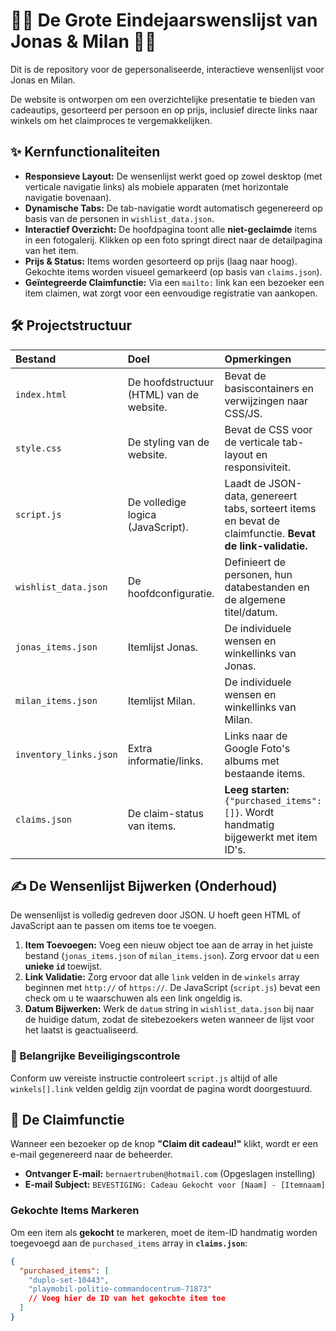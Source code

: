 # 🎄🎁 De Grote Eindejaarswenslijst van Jonas & Milan 🎁🎄

Dit is de repository voor de gepersonaliseerde, interactieve wensenlijst voor Jonas en Milan.

De website is ontworpen om een overzichtelijke presentatie te bieden van cadeautips, gesorteerd per persoon en op prijs, inclusief directe links naar winkels om het claimproces te vergemakkelijken.

## ✨ Kernfunctionaliteiten

* **Responsieve Layout:** De wensenlijst werkt goed op zowel desktop (met verticale navigatie links) als mobiele apparaten (met horizontale navigatie bovenaan).
* **Dynamische Tabs:** De tab-navigatie wordt automatisch gegenereerd op basis van de personen in `wishlist_data.json`.
* **Interactief Overzicht:** De hoofdpagina toont alle **niet-geclaimde** items in een fotogalerij. Klikken op een foto springt direct naar de detailpagina van het item.
* **Prijs & Status:** Items worden gesorteerd op prijs (laag naar hoog). Gekochte items worden visueel gemarkeerd (op basis van `claims.json`).
* **Geïntegreerde Claimfunctie:** Via een `mailto:` link kan een bezoeker een item claimen, wat zorgt voor een eenvoudige registratie van aankopen.

## 🛠️ Projectstructuur

| Bestand | Doel | Opmerkingen |
| :--- | :--- | :--- |
| `index.html` | De hoofdstructuur (HTML) van de website. | Bevat de basiscontainers en verwijzingen naar CSS/JS. |
| `style.css` | De styling van de website. | Bevat de CSS voor de verticale tab-layout en responsiviteit. |
| `script.js` | De volledige logica (JavaScript). | Laadt de JSON-data, genereert tabs, sorteert items en bevat de claimfunctie. **Bevat de link-validatie.** |
| `wishlist_data.json` | De hoofdconfiguratie. | Definieert de personen, hun databestanden en de algemene titel/datum. |
| `jonas_items.json` | Itemlijst Jonas. | De individuele wensen en winkellinks van Jonas. |
| `milan_items.json` | Itemlijst Milan. | De individuele wensen en winkellinks van Milan. |
| `inventory_links.json`| Extra informatie/links. | Links naar de Google Foto's albums met bestaande items. |
| `claims.json` | De claim-status van items. | **Leeg starten:** `{"purchased_items": []}`. Wordt handmatig bijgewerkt met item ID's. |

## ✍️ De Wensenlijst Bijwerken (Onderhoud)

De wensenlijst is volledig gedreven door JSON. U hoeft geen HTML of JavaScript aan te passen om items toe te voegen.

1.  **Item Toevoegen:** Voeg een nieuw object toe aan de array in het juiste bestand (`jonas_items.json` of `milan_items.json`). Zorg ervoor dat u een **unieke `id`** toewijst.
2.  **Link Validatie:** Zorg ervoor dat alle `link` velden in de `winkels` array beginnen met `http://` of `https://`. De JavaScript (`script.js`) bevat een check om u te waarschuwen als een link ongeldig is.
3.  **Datum Bijwerken:** Werk de `datum` string in `wishlist_data.json` bij naar de huidige datum, zodat de sitebezoekers weten wanneer de lijst voor het laatst is geactualiseerd.

### 🛑 Belangrijke Beveiligingscontrole

Conform uw vereiste instructie controleert `script.js` altijd of alle `winkels[].link` velden geldig zijn voordat de pagina wordt doorgestuurd.

## 📧 De Claimfunctie

Wanneer een bezoeker op de knop **"Claim dit cadeau!"** klikt, wordt er een e-mail gegenereerd naar de beheerder.

* **Ontvanger E-mail:** `bernaertruben@hotmail.com` (Opgeslagen instelling)
* **E-mail Subject:** `BEVESTIGING: Cadeau Gekocht voor [Naam] - [Itemnaam]`

### Gekochte Items Markeren

Om een item als **gekocht** te markeren, moet de item-ID handmatig worden toegevoegd aan de `purchased_items` array in **`claims.json`**:

```json
{
  "purchased_items": [
    "duplo-set-10443",
    "playmobil-politie-commandocentrum-71873" 
    // Voeg hier de ID van het gekochte item toe
  ]
}
